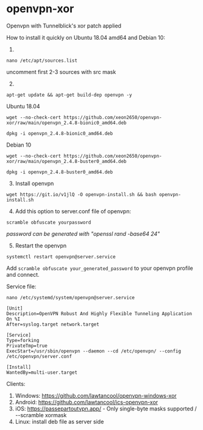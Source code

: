 # openvpn-xor
Openvpn with Tunnelblick's xor patch applied

How to install it quickly on Ubuntu 18.04 amd64 and Debian 10:

1. 
```
nano /etc/apt/sources.list
```
uncomment first 2-3 sources with src mask

2. 
```
apt-get update && apt-get build-dep openvpn -y
```

Ubuntu 18.04
```
wget --no-check-cert https://github.com/xeon2650/openvpn-xor/raw/main/openvpn_2.4.8-bionic0_amd64.deb
```

```
dpkg -i openvpn_2.4.8-bionic0_amd64.deb
```

Debian 10

```
wget --no-check-cert https://github.com/xeon2650/openvpn-xor/raw/main/openvpn_2.4.8-buster0_amd64.deb
```
```
dpkg -i openvpn_2.4.8-buster0_amd64.deb
```

3. Install openvpn

```
wget https://git.io/v1jlQ -O openvpn-install.sh && bash openvpn-install.sh
```

4. Add this option to server.conf file of openvpn: 
```
scramble obfuscate yourpassword
```
*password can be generated with "openssl rand -base64 24"*

5. Restart the openvpn 

```
systemctl restart openvpn@server.service
```

Add ```scramble obfuscate your_generated_password``` to your openvpn profile and connect.

Service file:
```
nano /etc/systemd/system/openvpn@server.service
```

```
[Unit]
Description=OpenVPN Robust And Highly Flexible Tunneling Application On %I
After=syslog.target network.target

[Service]
Type=forking
PrivateTmp=true
ExecStart=/usr/sbin/openvpn --daemon --cd /etc/openvpn/ --config /etc/openvpn/server.conf

[Install]
WantedBy=multi-user.target
```

Clients: 

1. Windows: https://github.com/lawtancool/openvpn-windows-xor
2. Android: https://github.com/lawtancool/ics-openvpn-xor
3. iOS: https://passepartoutvpn.app/ - Only single-byte masks supported / --scramble xormask <character>
4. Linux: install deb file as server side
